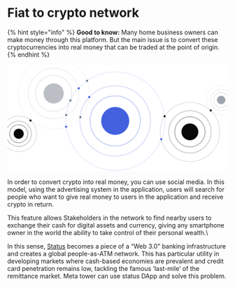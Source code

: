 # Fiat to crypto network

{% hint style="info" %}
**Good to know:** Many home business owners can make money through this platform. But the main issue is to convert these cryptocurrencies into real money that can be traded at the point of origin.
{% endhint %}

![](<../.gitbook/assets/snt-item-1 1.svg>)

In order to convert crypto into real money, you can use social media. In this model, using the advertising system in the application, users will search for people who want to give real money to users in the application and receive crypto in return.

This feature allows Stakeholders in the network to find nearby users to exchange their cash for digital assets and currency, giving any smartphone owner in the world the ability to take control of their personal wealth.\


In this sense, [Status](https://status.im) becomes a piece of a “Web 3.0” banking infrastructure and creates a global people-as-ATM network. This has particular utility in developing markets where cash-based economies are prevalent and credit card penetration remains low, tackling the famous ‘last-mile’ of the remittance market. Meta tower can use status DApp and solve this problem.
